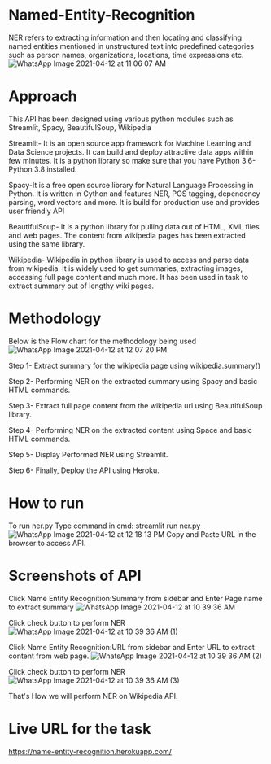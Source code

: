 # Named-Entity-Recognition
NER refers to extracting information and then locating and classifying named entities mentioned in unstructured text into predefined categories such as person names, organizations, locations, time expressions etc.
![WhatsApp Image 2021-04-12 at 11 06 07 AM](https://user-images.githubusercontent.com/57134054/114345368-2fcc4480-9b7f-11eb-8c28-905db34ec852.jpeg)

# Approach
This API has been designed using various python modules such as Streamlit, Spacy, BeautifulSoup, Wikipedia

Streamlit- It is an open source app framework for Machine Learning and Data Science projects. It can build and deploy attractive data apps within few minutes. It is a python library so make sure that you have Python 3.6-Python 3.8 installed.

Spacy-It is a free open source library for Natural Language Processing in Python. It is written in Cython and features NER, POS tagging, dependency parsing, word vectors and more. It is build for production use and provides user friendly API

BeautifulSoup- It is a python library for pulling data out of HTML, XML files and web pages. The content from wikipedia pages has been extracted using the same library.

Wikipedia- Wikipedia in python library is used to access and parse data from wikipedia. It is widely used to get summaries, extracting images, accessing full page content and much more. It has been used in task to extract summary out of lengthy wiki pages.

# Methodology
Below is the Flow chart for the methodology being used
![WhatsApp Image 2021-04-12 at 12 07 20 PM](https://user-images.githubusercontent.com/57134054/114351030-acfbb780-9b87-11eb-8be1-14c0bcff693f.jpeg)

Step 1- Extract summary for the wikipedia page using wikipedia.summary()

Step 2- Performing NER on the extracted summary using Spacy and basic HTML commands.

Step 3- Extract full page content from the wikipedia url using BeautifulSoup library.

Step 4- Performing NER on the extracted content using Space and basic HTML commands.

Step 5- Display Performed NER using Streamlit.

Step 6- Finally, Deploy the API using Heroku.

# How to run
To run ner.py
Type command in cmd: streamlit run ner.py
![WhatsApp Image 2021-04-12 at 12 18 13 PM](https://user-images.githubusercontent.com/57134054/114352179-2f38ab80-9b89-11eb-88bc-78a6311b07ad.jpeg)
Copy and Paste URL in the browser to access API.
# Screenshots of API
Click Name Entity Recognition:Summary from sidebar and Enter Page name to extract summary
![WhatsApp Image 2021-04-12 at 10 39 36 AM](https://user-images.githubusercontent.com/57134054/114352447-8179cc80-9b89-11eb-8051-272f9faa10df.jpeg)

Click check button to perform NER
![WhatsApp Image 2021-04-12 at 10 39 36 AM (1)](https://user-images.githubusercontent.com/57134054/114352820-eaf9db00-9b89-11eb-8d27-0b94b2ab1659.jpeg)

Click  Name Entity Recognition:URL from sidebar and Enter URL to extract content from web page.
![WhatsApp Image 2021-04-12 at 10 39 36 AM (2)](https://user-images.githubusercontent.com/57134054/114352937-18468900-9b8a-11eb-94aa-e6a04522c8c6.jpeg)

Click check button to perform NER
![WhatsApp Image 2021-04-12 at 10 39 36 AM (3)](https://user-images.githubusercontent.com/57134054/114353000-27c5d200-9b8a-11eb-9969-96b3b8455a68.jpeg)

That's How we will perform NER on Wikipedia API.

# Live URL for the task

https://name-entity-recognition.herokuapp.com/


